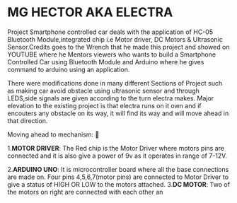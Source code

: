 # MG HECTOR AKA ELECTRA

Project Smartphone controlled car deals with the application of HC-05 Bluetooth Module,integrated chip i.e Motor driver, DC Motors & Ultrasonic Sensor.Credits goes to the Wrench that he made this project and showed on YOUTUBE where he Mentors viewers who wants to build a Smartphone Controlled Car using Bluetooth Module and Arduino where he gives command to arduino using an application.

There were modifications done in many different Sections of Project such as making car avoid obstacle using ultrasonic sensor and through LEDS,side signals are given according to the turn electra makes. Major elevation to the existing project is that electra runs on it own and if encouters any obstacle on its way, it will find its way and will move ahead in that direction.




Moving ahead to mechanism: :robot:

1.**MOTOR DRIVER**: The Red chip is the Motor Driver where motors pins are connected and                 it is also give a power of 9v as it operates in range of 7-12V.

2.**ARDUINO UNO**: It is microcontroller board where all the base connections are                      made on. Four pins 4,5,6,7(motor pins) are connected to Motor                        Driver to give a status of HIGH OR LOW to the motors attached.
3.**DC MOTOR**: Two of the motors on right are connected with each other an
  
